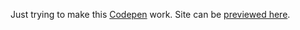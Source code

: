Just trying to make this [Codepen](https://codepen.io/useAnimations/pen/YzwPjze) work.
Site can be [previewed here](https://francesco-puppo.github.io/SVG-animation-test/).
